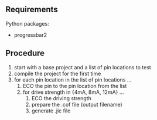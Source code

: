 ## Requirements

Python packages:

* progressbar2


## Procedure

1. start with a base project and a list of pin locations to test
2. compile the project for the first time
3. for each pin location in the list of pin locations ...
    1. ECO the pin to the pin location from the list
    2. for drive strength in {4mA, 8mA, 12mA} ...
        1. ECO the driving strength
        2. prepare the .cof file (output filename)
        3. generate .jic file
